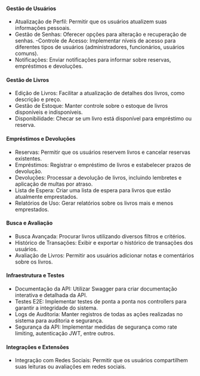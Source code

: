#### Gestão de Usuários
- Atualização de Perfil: Permitir que os usuários atualizem suas informações pessoais.
- Gestão de Senhas: Oferecer opções para alteração e recuperação de senhas.
-Controle de Acesso: Implementar níveis de acesso para diferentes tipos de usuários (administradores, funcionários, usuários comuns).
- Notificações: Enviar notificações para informar sobre reservas, empréstimos e devoluções.

#### Gestão de Livros
- Edição de Livros: Facilitar a atualização de detalhes dos livros, como descrição e preço.
- Gestão de Estoque: Manter controle sobre o estoque de livros disponíveis e indisponíveis.
- Disponibilidade: Checar se um livro está disponível para empréstimo ou reserva.

#### Empréstimos e Devoluções
- Reservas: Permitir que os usuários reservem livros e cancelar reservas existentes.
- Empréstimos: Registrar o empréstimo de livros e estabelecer prazos de devolução.
- Devoluções: Processar a devolução de livros, incluindo lembretes e aplicação de multas por atraso.
- Lista de Espera: Criar uma lista de espera para livros que estão atualmente emprestados.
- Relatórios de Uso: Gerar relatórios sobre os livros mais e menos emprestados.

#### Busca e Avaliação
- Busca Avançada: Procurar livros utilizando diversos filtros e critérios.
- Histórico de Transações: Exibir e exportar o histórico de transações dos usuários.
- Avaliação de Livros: Permitir aos usuários adicionar notas e comentários sobre os livros.

#### Infraestrutura e Testes
- Documentação da API: Utilizar Swagger para criar documentação interativa e detalhada da API.
- Testes E2E: Implementar testes de ponta a ponta nos controllers para garantir a integridade do sistema.
- Logs de Auditoria: Manter registros de todas as ações realizadas no sistema para auditoria e segurança.
- Segurança da API: Implementar medidas de segurança como rate limiting, autenticação JWT, entre outros.

#### Integrações e Extensões
- Integração com Redes Sociais: Permitir que os usuários compartilhem suas leituras ou avaliações em redes sociais.